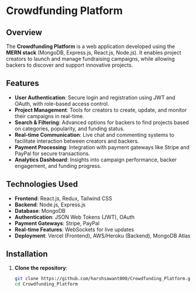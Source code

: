 
# Crowdfunding Platform

## Overview

The **Crowdfunding Platform** is a web application developed using the **MERN stack** (MongoDB, Express.js, React.js, Node.js). It enables project creators to launch and manage fundraising campaigns, while allowing backers to discover and support innovative projects.

## Features

- **User Authentication**: Secure login and registration using JWT and OAuth, with role-based access control.
- **Project Management**: Tools for creators to create, update, and monitor their campaigns in real-time.
- **Search & Filtering**: Advanced options for backers to find projects based on categories, popularity, and funding status.
- **Real-time Communication**: Live chat and commenting systems to facilitate interaction between creators and backers.
- **Payment Processing**: Integration with payment gateways like Stripe and PayPal for secure transactions.
- **Analytics Dashboard**: Insights into campaign performance, backer engagement, and funding progress.

## Technologies Used

- **Frontend**: React.js, Redux, Tailwind CSS
- **Backend**: Node.js, Express.js
- **Database**: MongoDB
- **Authentication**: JSON Web Tokens (JWT), OAuth
- **Payment Gateways**: Stripe, PayPal
- **Real-time Features**: WebSockets for live updates
- **Deployment**: Vercel (Frontend), AWS/Heroku (Backend), MongoDB Atlas

## Installation

1. **Clone the repository**:

   ```bash
   git clone https://github.com/harshsawant000/Crowdfunding_Platform.git
   cd Crowdfunding_Platform
